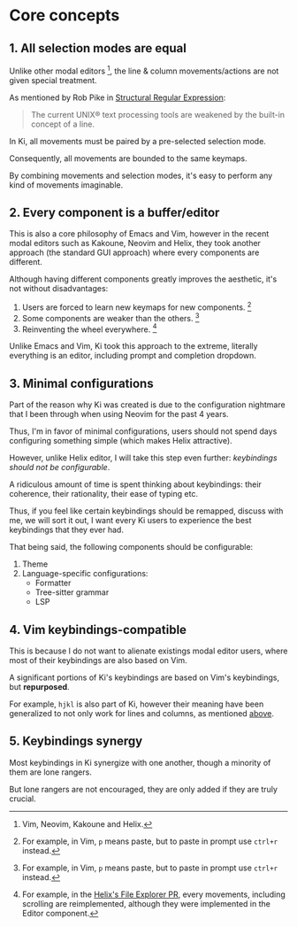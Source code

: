 # Core concepts

## 1. All selection modes are equal

Unlike other modal editors [^1], the line & column movements/actions are not given special treatment.

As mentioned by Rob Pike in [Structural Regular Expression](https://doc.cat-v.org/bell_labs/structural_regexps/se.pdf):

> The current UNIX® text processing tools are weakened by the built-in concept of a line.

In Ki, all movements must be paired by a pre-selected selection mode.

Consequently, all movements are bounded to the same keymaps.

By combining movements and selection modes, it's easy to perform any kind of movements imaginable.

## 2. Every component is a buffer/editor

This is also a core philosophy of Emacs and Vim, however in the recent modal editors such as Kakoune, Neovim and Helix, they took another approach (the standard GUI approach) where every components are different.

Although having different components greatly improves the aesthetic, it's not without disadvantages:

1. Users are forced to learn new keymaps for new components. [^2]
2. Some components are weaker than the others. [^2]
3. Reinventing the wheel everywhere. [^3]

Unlike Emacs and Vim, Ki took this approach to the extreme, literally everything is an editor, including prompt and completion dropdown.

[^1]: Vim, Neovim, Kakoune and Helix.
[^2]: For example, in Vim, `p` means paste, but to paste in prompt use `ctrl+r` instead.
[^3]: For example, in the [Helix's File Explorer PR](https://github.com/helix-editor/helix/pull/5768), every movements, including scrolling are reimplemented, although they were implemented in the Editor component.

## 3. Minimal configurations

Part of the reason why Ki was created is due to the configuration nightmare that I been through when using Neovim for the past 4 years.

Thus, I'm in favor of minimal configurations, users should not spend days configuring something simple (which makes Helix attractive).

However, unlike Helix editor, I will take this step even further: _keybindings should not be configurable_.

A ridiculous amount of time is spent thinking about keybindings: their coherence, their rationality, their ease of typing etc.

Thus, if you feel like certain keybindings should be remapped, discuss with me, we will sort it out, I want every Ki users to experience the best keybindings that they ever had.

That being said, the following components should be configurable:

1. Theme
2. Language-specific configurations:
   - Formatter
   - Tree-sitter grammar
   - LSP

## 4. Vim keybindings-compatible

This is because I do not want to alienate existings modal editor users, where most of their keybindings are also based on Vim.

A significant portions of Ki's keybindings are based on Vim's keybindings, but **repurposed**.

For example, `hjkl` is also part of Ki, however their meaning have been generalized to not only work for lines and columns, as mentioned [above](#1).

## 5. Keybindings synergy

Most keybindings in Ki synergize with one another, though a minority of them are lone rangers.

But lone rangers are not encouraged, they are only added if they are truly crucial.
